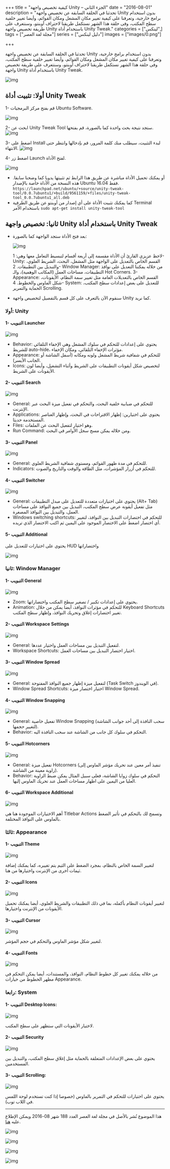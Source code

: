 +++
title = "كيفية تخصيص واجهة Unity – الجزء الثاني"
date = "2016-08-01"
description = "تحدثنا في الحلقة السابقة عن تخصيص واجهة Unity بدون استخدام برامج خارجية، وتعرفنا على كيفية تغيير مكان المشغل ومكان القوائم، وأيضا تغيير خلفية سطح المكتب، وفى حلقة هذا الشهر نستكمل طريقنا لاحتراف أوبنتو، وسنتعرف على طريقة تخصيص واجهة Unity باستخدام أداة Unity Tweak."
categories = ["لينكس",]
tags = ["مجلة لغة العصر"]
series = ["دليل لينكس"]
images = ["images/0.png"]

+++

تحدثنا في الحلقة السابقة عن تخصيص واجهة Unity بدون استخدام برامج خارجية، وتعرفنا على كيفية تغيير مكان المشغل ومكان القوائم، وأيضا تغيير خلفية سطح المكتب، وفى حلقة هذا الشهر نستكمل طريقنا لاحتراف أوبنتو، وسنتعرف على طريقة تخصيص واجهة Unity باستخدام أداة Unity Tweak.

![img](images/0.png)

## أولا: تثبيت أداة Unity Tweak

1- قم بفتح مركز البرمجيات Ubuntu Software.

![img](images/1.png)

2- ابحث عن Unity Tweak Tool ستجد نتيجة بحث واحدة كما بالصورة، قم بفتحها.
![img](images/3.png)

3- اضغط على Install لبدء التثبيت، سيطلب منك كلمة المرور، قم بإدخالها وانتظر حتى الانتهاء.
![img](images/3.png)

4- اضغط زر Launch لفتح الأداة.

![img](images/5.png)

- أو يمكنك تحميل الأداة مباشرة عن طريق هذا الرابط ثم تثبيتها يدويا كما وضحنا سابقا.
هذه النسخة من الأداة خاصة بالإصدار Ubuntu 16.04 فقط.
`https://launchpad.net/ubuntu/+source/unity-tweak-tool/0.0.7ubuntu1/+build/9561159/+files/unity-tweak-tool_0.0.7ubuntu1_all.deb`
- كما يمكنك تثبيت الأداة على أي إصدار من أوبنتو عن طريق الطرفية Terminal باستخدام الأمر
`sudo apt-get install unity-tweak-tool`

## ثانيا: تخصيص واجهة Unity باستخدام أداة Unity Tweak

- بعد فتح الأداة ستجد الواجهة كما بالصورة:

  ![img](images/2.png)

  لاحظ عزيزي القارئ أن الأداة مقسمة إلى أربعة أقسام لتبسيط التعامل معها وهي:
  1- Unity: القسم الخاص بالتعديل على الواجهة مثل المشغل، البحث، الشريط العلوي، والتبديل بين التطبيقات.
  2- Window Manager: من خلاله يمكننا التعديل على نوافذ التطبيقات، مساحات العمل (المكاتب الوهمية)، والـ Hot Corners.
  3- Appearance: القسم الخاص بالتعديلات العامة مثل تغيير سمة النظام، الأيقونات، شكل الماوس والخطوط.
  4- System: للتعديل على بعض إعدادات سطح المكتب، الحماية والتمرير Scrolling.

- سنقوم الآن بالتعرف على كل قسم بالتفصيل لتخصيص واجهة Unity كما نريد.

### أولا: Unity

#### 1- التبويب Launcher

![img](images/6.png)

- Behavior: يحتوي على إعدادات للتحكم في سلوك المشغل وهي الإخفاء التلقائي للشريط auto-hide، مؤثرات الإخفاء التلقائي، ومكان الإخفاء.
- Appearance: للتحكم في شفافية شريط المشغل ولونه ومكانه (أسفل الشاشة أو الجانب الأيسر).
- Icons: لتخصيص شكل أيقونات التطبيقات على الشريط وأثناء التشغيل، وأيضا لون الأيقونات على الشريط.

#### 2- التبويب Search

![img](images/7.png)

- General: للتحكم في ضبابية خلفية البحث، والتحكم في تفعيل ميزة البحث عبر الإنترنت.
- Applications: يحتوي على اختيارين: إظهار الاقتراحات في البحث، وإظهار العناصر المستخدمة حديثا.
- Files: وهو اختيار لتفعيل البحث عن الملفات.
- Run Command: ومن خلاله يمكن مسح سجل الأوامر في البحث.

#### 3- التبويب Panel

![img](images/8.png)

- General: للتحكم في مدة ظهور القوائم، ومستوى شفافية الشريط العلوي.
- Indicators: للتحكم في أزرار المؤشرات، مثل الطاقة والوقت والتاريخ والصوت.

#### 4- التبويب Switcher

![img](images/9.png)

- General: يحتوي على اختيارات متعددة للتعديل على مبدل التطبيقات (Alt+ Tab) مثل تفعيل أيقونة عرض سطح المكتب، التبديل بين جميع النوافذ على مساحات العمل، والتبديل بين النوافذ المصغرة.
- Windows switching shortcuts: للتحكم في اختصارات التبديل بين النوافذ، لتغيير أي اختصار اضغط على الاختصار الموجود على اليمين ثم اكتب الاختصار الذي تريده.

#### 5- التبويب Additional

يحتوي على اختيارات للتعديل على HUD واختصاراتها

![img](images/Additional.png)

### ثانيا: Window Manager

#### 1- التبويب General

![img](images/10.png)

- Zoom: يحتوي على إعدادات تكبير / تصغير سطح المكتب واختصاراتها.
- Animation: للتحكم في مؤثرات النوافذ، أيضا يمكن من خلال Keyboard Shortcuts تغيير اختصارات إغلاق وتحريك النوافذ، وإظهار سطح المكتب.

#### 2- التبويب Workspace Settings

![img](images/11.png)

- General: لتفعيل التبديل بين مساحات العمل واختيار عددها.
- Workspace Shortcuts: اختيار اختصار التبديل بين مساحات العمل.

#### 3- التبويب Window Spread

![img](images/12.png)

- General: لتفعيل ميزة إظهار جميع النوافذ المفتوحة (Task Switch في الويندوز).
- Window Spread Shortcuts: اختيار اختصار ميزة Window Spread.

#### 4- التبويب Window Snapping

![img](images/13.png)

- General: تفعيل خاصية Window Snapping (سحب النافذة إلى أحد جوانب الشاشة لتغيير حجمها).
- Behavior: التحكم في سلوك كل جانب من الشاشة عند سحب النافذة اليه.

#### 5- التبويب Hotcorners

![img](images/14.png)

- General: تفعيل ميزة Hotcorners (تنفيذ أمر معين عند تحريك مؤشر الماوس إلى زاوية معينة من الشاشة).
- Behavior: التحكم في سلوك زوايا الشاشة، فعلى سبيل المثال يمكن ضبط الزاوية العليا من اليمين على اظهار مساحات العمل عند تحريك الماوس إليها.

#### 6- التبويب Workspace Additional

![img](images/15.png)

أهم الاختيارات الموجودة هنا هي Titlebar Actions وتسمح لك بالتحكم في تأثير الضغط بالماوس على النوافذ المختلفة.

### ثالثا: Appearance

#### 1- التبويب Theme

![img](images/16.png)

لتغيير السمة الخاص بالنظام، بمجرد الضغط على الثيم يتم تغييره، كما يمكنك إضافة ثيمات أخرى من الإنترنت واختيارها من هنا.

#### 2- التبويب Icons

![img](images/17.png)

لتغيير أيقونات النظام بأكمله، بما في ذلك التطبيقات والشريط العلوي، أيضا يمكنك تحميل الأيقونات من الإنترنت واختيارها.

#### 3- التبويب Cursor

![img](images/18.png)

لتغيير شكل مؤشر الماوس والتحكم في حجم المؤشر.

#### 4- التبويب Fonts

![img](images/19.png)

من خلاله يمكنك تغيير كل خطوط النظام، النوافذ، والمستندات، أيضا يمكن التحكم في مظهر الخطوط من خيارات Appearance.

### رابعا: System

#### 1- التبويب Desktop Icons:

![img](images/20.png)

لاختيار الأيقونات التي ستظهر على سطح المكتب.

#### 2- التبويب Security

![img](images/21.png)

يحتوي على بعض الإعدادات المتعلقة بالحماية مثل إغلاق سطح المكتب، والتبديل بين المستخدمين.

#### 3- التبويب Scrolling:

![img](images/22.png)

يحتوي على اختيارات للتحكم في التمرير بالماوس (خصوصا إذا كنت تستخدم لوحة اللمس في اللاب توب).

---

هذا الموضوع نُشر باﻷصل في مجلة لغة العصر العدد 188 شهر 08-2016 ويمكن الإطلاع عليه [هنا](https://drive.google.com/file/d/1P2m107ySRrnYB1tKOfZf5wgPJ0tWsoRZ/view?usp=sharing).

![img](images/188-06.png)

![img](images/188-07.png)

![img](images/188-08.png)

![img](images/188-09.png)

